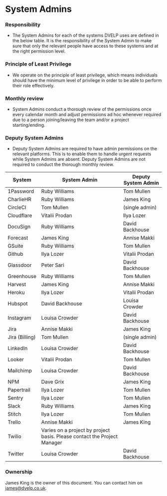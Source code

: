 # System Admins

### Responsibility

- The System Admins for each of the systems DVELP uses are defined in the below
  table. It is the responsibility of the System Admin to make sure that only the relevant
  people have access to these systems and at the right permission level.

### Principle of Least Privilege

- We operate on the principle of least privilege, which means individuals should have
  the minimum level of privilege in order to be able to perform their role
  effectively.

### Monthly review

- System Admins conduct a thorough review of the permissions once every calendar
  month and adjust permissions ad hoc whenever required due to a person
  joining/leaving the team and/or a project starting/ending.

### Deputy System Admins

- Deputy System Admins are required to have admin permissions on the relevant
  platforms. This is to enable them to handle urgent requests while System Admins
  are absent. Deputy System Admins are not required to conduct the thorough
  monthly review.

| System         | System Admin                                                             | Deputy System Admin |
| -------------- | ------------------------------------------------------------------------ | ------------------- |
| 1Password      | Ruby Williams                                                            | Tom Mullen          |
| CharlieHR      | Ruby Williams                                                            | James King          |
| CircleCI       | Tom Mullen                                                               | (single admin)      |
| Cloudflare     | Vitalii Prodan                                                           | Ilya Lozer          |
| DocuSign       | Ruby Williams                                                            | David Backhouse     |
| Forecast       | James King                                                               | Annise Makki        |
| GSuite         | Ruby Williams                                                            | Tom Mullen          |
| Github         | Ilya Lozer                                                               | Vitalii Prodan      |
| Glassdoor      | Peter Sari                                                               | David Backhouse     |
| Greenhouse     | Ruby Williams                                                            | Tom Mullen          |
| Harvest        | James King                                                               | Annise Makki        |
| Heroku         | Ilya Lozer                                                               | Vitalii Prodan      |
| Hubspot        | David Backhouse                                                          | Louisa Crowder      |
| Instagram      | Louisa Crowder                                                           | David Backhouse     |
| Jira           | Annise Makki                                                             | James King          |
| Jira (Billing) | Tom Mullen                                                               | (single admin)      |
| LinkedIn       | Louisa Crowder                                                           | David Backhouse     |
| Looker         | Vitalii Prodan                                                           | Tom Mullen          |
| Mailchimp      | Louisa Crowder                                                           | David Backhouse     |
| NPM            | Dave Grix                                                                | James King          |
| Papertrail     | Ilya Lozer                                                               | Tom Mullen          |
| Sentry         | Ilya Lozer                                                               | Tom Mullen          |
| Slack          | Ruby Williams                                                            | James King          |
| Stitch         | Ilya Lozer                                                               | Tom Mullen          |
| Trello         | Annise Makki                                                             | James King          |
| Twilio         | Varies on a project by project basis. Please contact the Project Manager |                     |
| Twitter        | Louisa Crowder                                                           | David Backhouse     |

### Ownership

James King is the owner of this document. You can contact him on
<james@dvelp.co.uk>.
